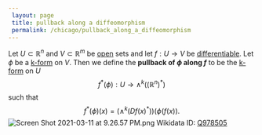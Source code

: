 ```yaml
---
 layout: page
 title: pullback along a diffeomorphism
 permalink: /chicago/pullback_along_a_diffeomorphism
---
```

Let $U\subset\mathbb R^n$ and $V\subset\mathbb R^m$ be [open](https://defsmath.github.io/DefsMath/####################k-form) sets and let $f:U\to V$ be [differentiable](https://defsmath.github.io/DefsMath/open). Let $\phi$ be a [k-form](https://defsmath.github.io/DefsMath/differentiable) on $V$. Then we define the **pullback of $\phi$ along $f$** to be the [k-form](https://defsmath.github.io/DefsMath/differential_k-form) on $U$ $$f^*(\phi):U\to \wedge^k((\mathbb R^n)^*)$$ such that $$f^*(\phi)(x) = (\wedge^k(Df(x)^*))(\phi(f(x)).$$
![Screen Shot 2021-03-11 at 9.26.57 PM.png](https://defsmath.github.io/DefsMath/####################k-form)
Wikidata ID: [Q978505](https://www.wikidata.org/wiki/Q978505)